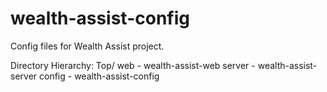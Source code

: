 # wealth-assist-config

Config files for Wealth Assist project.

Directory Hierarchy:
Top/
   web - wealth-assist-web
   server - wealth-assist-server
   config - wealth-assist-config